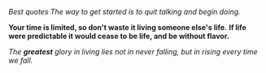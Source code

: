 *Best quotes*
_The way to get started is to quit talking and begin doing._

**Your time is limited, so don't waste it living someone else's life.**
__If life were predictable it would cease to be life, and be without flavor.__

_The **greatest** glory in living lies not in never falling, but in rising every time we fall._
